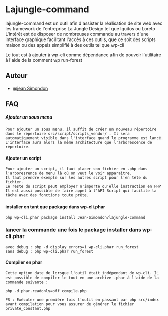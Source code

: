 
# Lajungle-command

lajungle-command est un outil afin d'assister la réalisation de site web avec les framework de l'entreprise La Jungle Design tel que Iquitos ou Loreto
L'intérêt est de disposer de nombreuses commande au travers d'une interface graphique facilitant l'accès à ces outils, que ce soit des scripts maison ou des appels simplifié à des outils tel que wp-cli

Le tout est à ajouter à wp-cli comme dépendance afin de pouvoir l'utilitaire à l'aide de la comment wp run-forest

## Auteur

- [@jean Simondon](https://github.com/Jean-Simondon)

## FAQ


##### Ajouter un sous menu

    Pour ajouter un sous menu, il suffit de créer un nouveau répertoire dans le répertoire src/script/scripts_vendor/ . Il sera automatiquement visible dans l'interface quand le programme est lancé.
    L'interface aura alors la même architecture que l'arborescence de répertoire.

#### Ajouter un script    

    Pour ajouter un script, il faut placer son fichier en .php dans l'arboresrence de menu là où on veut le voir apparaitre.
    Il faut prendre exemple sur les autres script pour l'en tête du fichier.
    Le reste du script peut employer n'importe qu'elle instruction en PHP
    Il est aussi possible de faire appel à l'API Script qui facilite la tâche avec des fonctions toute prête.

#### installer en tant que package dans wp-cli.phar

    php wp-cli.phar package install Jean-Simondon/lajungle-command

### lancer la commande une fois le package installer dans wp-cli.phar 

    avec debug : php -d display_errors=1 wp-cli.phar run_forest
    sans debug : php wp-cli.phar run_forest

#### Compiler en phar

    Cette option date de lorsque l'outil était indépendant de wp-cli. IL est possible de compiler le tout en une archive .phar à l'aide de la commande suivante :

    php -d phar.readonly=off compile.php

    PS : Exécuter une première fois l'outil en passant par php src/index avant compilation pour vous assurer de générer le fichier private_constant.php
